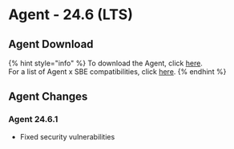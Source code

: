 # Agent - 24.6 (LTS)

## Agent Download

{% hint style="info" %}
To download the Agent, click [here](https://storage.googleapis.com/sym-platform/developers/rest-api/agent-24.6.1.zip).\
For a list of Agent x SBE compatibilities, click [here](../../agent-guide/sbe-x-agent-compatibility-matrix.md).
{% endhint %}

## Agent Changes

### Agent 24.6.1

* Fixed security vulnerabilities
